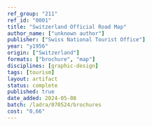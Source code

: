 ```yaml
---
ref_group: "211"
ref_id: "0001"
title: "Switzerland Official Road Map"
author_name: ["unknown author"]
publisher: ["Swiss National Tourist Office"]
year: "y1956"
origin: ["Switzerland"]
formats: ["brochure", "map"]
disciplines: [graphic-design]
tags: [tourism]
layout: artifact
status: complete
published: true
date_added: 2024-05-08
batch: /ladra/070524/brochures
cost: "0,66"
---
```

